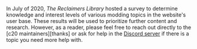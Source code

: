 In July of 2020, _The Reclaimers Library_ hosted a survey to determine knowledge and interest levels of various modding topics in the website's user base. These results will be used to prioritize further content and research. However, as a reader, please feel free to reach out directly to the [c20 maintainers][thanks] or ask for help in the [Discord server][discord] if there is a topic you need more help with.


[discord]: https://discord.reclaimers.net
